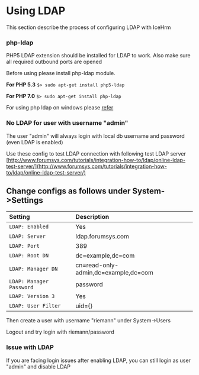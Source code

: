 # Using LDAP

This section describe the process of configuring LDAP with IceHrm

### php-ldap

PHP5 LDAP extension should be installed for LDAP to work. Also make sure all required outbound ports are opened

Before using please install php-ldap module.

**For PHP 5.3** `$> sudo apt-get install php5-ldap`

**For PHP 7.0** `$> sudo apt-get install php-ldap`

For using php ldap on windows please [refer](http://stackoverflow.com/questions/16864306/fatal-error-call-to-undefined-function-ldap-connect)

### No LDAP for user with username "admin"

The user "admin" will always login with local db username and password \(even LDAP is enabled\)

Use these config to test LDAP connection with following test LDAP server [http://www.forumsys.com/tutorials/integration-how-to/ldap/online-ldap-test-server/](http://www.forumsys.com/tutorials/integration-how-to/ldap/online-ldap-test-server/)

## Change configs as follows under System-&gt;Settings

| Setting | Description |
| :--- | :--- |
| `LDAP: Enabled` |  Yes |
| `LDAP: Server` |  ldap.forumsys.com |
| `LDAP: Port` |  389 |
| `LDAP: Root DN` |  dc=example,dc=com |
| `LDAP: Manager DN` |  cn=read-only-admin,dc=example,dc=com |
| `LDAP: Manager Password` |  password |
| `LDAP: Version 3` |  Yes |
| `LDAP: User Filter` |  uid={} |

Then create a user with username "riemann" under System-&gt;Users

Logout and try login with riemann/password

### Issue with LDAP

If you are facing login issues after enabling LDAP, you can still login as user "admin" and disable LDAP


